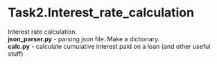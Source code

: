 # Task2.Interest_rate_calculation
Interest rate calculation.  
<b>json_parser.py</b> - parsing json file. Make a dictionary.  
<b>calc.py</b> - calculate cumulative interest paid on a loan (and other useful stuff) 
